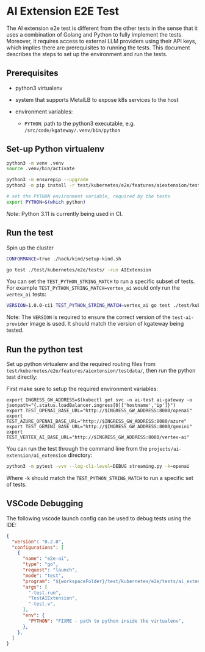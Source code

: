 # AI Extension E2E Test

The AI extension e2e test is different from the other tests in the sense that it uses a combination of Golang and Python to fully implement the tests. Moreover, it requires access to external LLM providers using their API keys, which implies there are prerequisites to running the tests. This document describes the steps to set up the environment and run the tests.

## Prerequisites

- python3 virtualenv

- system that supports MetalLB to expose k8s services to the host

- environment variables:
    - `PYTHON`: path to the python3 executable, e.g. `/src/code/kgateway/.venv/bin/python`

## Set-up Python virtualenv

```bash
python3 -m venv .venv
source .venv/bin/activate

python3 -m ensurepip --upgrade
python3 -m pip install -r test/kubernetes/e2e/features/aiextension/tests/requirements.txt

# set the PYTHON environment variable, required by the tests
export PYTHON=$(which python)
```

*Note*: Python 3.11 is currently being used in CI.

## Run the test

Spin up the cluster
```bash
CONFORMANCE=true ./hack/kind/setup-kind.sh
```

```bash
go test ./test/kubernetes/e2e/tests/ -run AIExtension
```

You can set the `TEST_PYTHON_STRING_MATCH` to run a specific subset of tests. For example `TEST_PYTHON_STRING_MATCH=vertex_ai` would only run the `vertex_ai` tests:

```bash
VERSION=1.0.0-ci1 TEST_PYTHON_STRING_MATCH=vertex_ai go test ./test/kubernetes/e2e/tests/ -run AIExtension
```

Note: The `VERSION` is required to ensure the correct version of the `test-ai-provider` image is used. It should match the 
version of kgateway being tested.

## Run the python test

Set up python virtualenv and the required routing files from `test/kubernetes/e2e/features/aiextension/testdata/`, then run the python test directly:

First make sure to setup the required environment variables:
```shell
export INGRESS_GW_ADDRESS=$(kubectl get svc -n ai-test ai-gateway -o jsonpath="{.status.loadBalancer.ingress[0]['hostname','ip']}")
export TEST_OPENAI_BASE_URL="http://$INGRESS_GW_ADDRESS:8080/openai"
export TEST_AZURE_OPENAI_BASE_URL="http://$INGRESS_GW_ADDRESS:8080/azure"
export TEST_GEMINI_BASE_URL="http://$INGRESS_GW_ADDRESS:8080/gemini"
export TEST_VERTEX_AI_BASE_URL="http://$INGRESS_GW_ADDRESS:8080/vertex-ai"
```

You can run the test through the command line from the `projects/ai-extension/ai_extension` directory:
```bash
python3 -m pytest -vvv --log-cli-level=DEBUG streaming.py -k=openai
```

Where `-k` should match the `TEST_PYTHON_STRING_MATCH` to run a specific set of tests.

## VSCode Debugging

The following vscode launch config can be used to debug tests using the IDE:
```json
{
  "version": "0.2.0",
  "configurations": [
    {
      "name": "e2e-ai",
      "type": "go",
      "request": "launch",
      "mode": "test",
      "program": "${workspaceFolder}/test/kubernetes/e2e/tests/ai_extension_test.go",
      "args": [
        "-test.run",
        "TestAIExtension",
        "-test.v",
      ],
      "env": {
        "PYTHON": "FIXME - path to python inside the virtualenv",
      },
    },
  ]
}
```